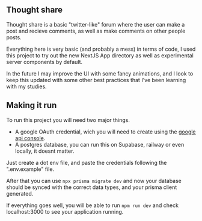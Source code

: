 ## Thought share

Thought share is a basic "twitter-like" forum where the user can make a post and recieve comments, as well as make comments on other people posts.

Everything here is very basic (and probably a mess) in terms of code, I used this project to try out the
new NextJS App directory as well as experimental server components by default.

In the future I may improve the UI with some fancy animations, and I look to keep this updated with some
other best practices that I've been learning with my studies.

## Making it run

To run this project you will need two major things.

- A google OAuth credential, wich you will need to create using the [google api console](https://console.developers.google.com/apis/credentials).
- A postgres database, you can run this on Supabase, railway or even locally, it doesnt matter.

Just create a dot env file, and paste the credentials following the ".env.example" file.

After that you can use `npx prisma migrate dev` and now your database should be synced with the correct data types, and your prisma client generated.

If everything goes well, you will be able to run `npm run dev` and check localhost:3000 to see your application running.
